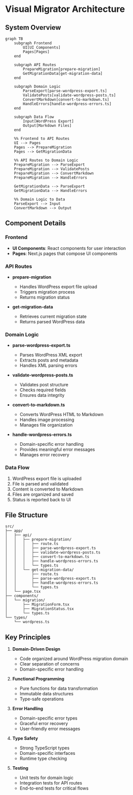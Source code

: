 # Visual Migrator Architecture

## System Overview

```mermaid
graph TB
    subgraph Frontend
        UI[UI Components]
        Pages[Pages]
    end

    subgraph API Routes
        PrepareMigration[prepare-migration]
        GetMigrationData[get-migration-data]
    end

    subgraph Domain Logic
        ParseExport[parse-wordpress-export.ts]
        ValidatePosts[validate-wordpress-posts.ts]
        ConvertMarkdown[convert-to-markdown.ts]
        HandleErrors[handle-wordpress-errors.ts]
    end

    subgraph Data Flow
        Input[WordPress Export]
        Output[Markdown Files]
    end

    %% Frontend to API Routes
    UI --> Pages
    Pages --> PrepareMigration
    Pages --> GetMigrationData

    %% API Routes to Domain Logic
    PrepareMigration --> ParseExport
    PrepareMigration --> ValidatePosts
    PrepareMigration --> ConvertMarkdown
    PrepareMigration --> HandleErrors

    GetMigrationData --> ParseExport
    GetMigrationData --> HandleErrors

    %% Domain Logic to Data
    ParseExport --> Input
    ConvertMarkdown --> Output
```

## Component Details

### Frontend
- **UI Components**: React components for user interaction
- **Pages**: Next.js pages that compose UI components

### API Routes
- **prepare-migration**
  - Handles WordPress export file upload
  - Triggers migration process
  - Returns migration status

- **get-migration-data**
  - Retrieves current migration state
  - Returns parsed WordPress data

### Domain Logic
- **parse-wordpress-export.ts**
  - Parses WordPress XML export
  - Extracts posts and metadata
  - Handles XML parsing errors

- **validate-wordpress-posts.ts**
  - Validates post structure
  - Checks required fields
  - Ensures data integrity

- **convert-to-markdown.ts**
  - Converts WordPress HTML to Markdown
  - Handles image processing
  - Manages file organization

- **handle-wordpress-errors.ts**
  - Domain-specific error handling
  - Provides meaningful error messages
  - Manages error recovery

### Data Flow
1. WordPress export file is uploaded
2. File is parsed and validated
3. Content is converted to Markdown
4. Files are organized and saved
5. Status is reported back to UI

## File Structure

```
src/
├── app/
│   ├── api/
│   │   ├── prepare-migration/
│   │   │   ├── route.ts
│   │   │   ├── parse-wordpress-export.ts
│   │   │   ├── validate-wordpress-posts.ts
│   │   │   ├── convert-to-markdown.ts
│   │   │   ├── handle-wordpress-errors.ts
│   │   │   └── types.ts
│   │   └── get-migration-data/
│   │       ├── route.ts
│   │       ├── parse-wordpress-export.ts
│   │       ├── handle-wordpress-errors.ts
│   │       └── types.ts
│   └── page.tsx
├── components/
│   └── migration/
│       ├── MigrationForm.tsx
│       ├── MigrationStatus.tsx
│       └── types.ts
└── types/
    └── wordpress.ts
```

## Key Principles

1. **Domain-Driven Design**
   - Code organized around WordPress migration domain
   - Clear separation of concerns
   - Domain-specific error handling

2. **Functional Programming**
   - Pure functions for data transformation
   - Immutable data structures
   - Type-safe operations

3. **Error Handling**
   - Domain-specific error types
   - Graceful error recovery
   - User-friendly error messages

4. **Type Safety**
   - Strong TypeScript types
   - Domain-specific interfaces
   - Runtime type checking

5. **Testing**
   - Unit tests for domain logic
   - Integration tests for API routes
   - End-to-end tests for critical flows 
